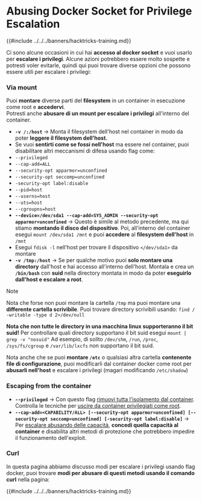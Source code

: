 # Abusing Docker Socket for Privilege Escalation

{{#include ../../../banners/hacktricks-training.md}}

Ci sono alcune occasioni in cui hai **accesso al docker socket** e vuoi usarlo per **escalare i privilegi**. Alcune azioni potrebbero essere molto sospette e potresti voler evitarle, quindi qui puoi trovare diverse opzioni che possono essere utili per escalare i privilegi:

### Via mount

Puoi **montare** diverse parti del **filesystem** in un container in esecuzione come root e **accedervi**.\
Potresti anche **abusare di un mount per escalare i privilegi** all'interno del container.

- **`-v /:/host`** -> Monta il filesystem dell'host nel container in modo da poter **leggere il filesystem dell'host.**
- Se vuoi **sentirti come se fossi nell'host** ma essere nel container, puoi disabilitare altri meccanismi di difesa usando flag come:
- `--privileged`
- `--cap-add=ALL`
- `--security-opt apparmor=unconfined`
- `--security-opt seccomp=unconfined`
- `-security-opt label:disable`
- `--pid=host`
- `--userns=host`
- `--uts=host`
- `--cgroupns=host`
- **`--device=/dev/sda1 --cap-add=SYS_ADMIN --security-opt apparmor=unconfined`** -> Questo è simile al metodo precedente, ma qui stiamo **montando il disco del dispositivo**. Poi, all'interno del container esegui `mount /dev/sda1 /mnt` e puoi **accedere** al **filesystem dell'host** in `/mnt`
- Esegui `fdisk -l` nell'host per trovare il dispositivo `</dev/sda1>` da montare
- **`-v /tmp:/host`** -> Se per qualche motivo puoi **solo montare una directory** dall'host e hai accesso all'interno dell'host. Montala e crea un **`/bin/bash`** con **suid** nella directory montata in modo da poter **eseguirlo dall'host e escalare a root**.

> [!NOTE]
> Nota che forse non puoi montare la cartella `/tmp` ma puoi montare una **differente cartella scrivibile**. Puoi trovare directory scrivibili usando: `find / -writable -type d 2>/dev/null`
>
> **Nota che non tutte le directory in una macchina linux supporteranno il bit suid!** Per controllare quali directory supportano il bit suid esegui `mount | grep -v "nosuid"` Ad esempio, di solito `/dev/shm`, `/run`, `/proc`, `/sys/fs/cgroup` e `/var/lib/lxcfs` non supportano il bit suid.
>
> Nota anche che se puoi **montare `/etc`** o qualsiasi altra cartella **contenente file di configurazione**, puoi modificarli dal container docker come root per **abusarli nell'host** e escalare i privilegi (magari modificando `/etc/shadow`)

### Escaping from the container

- **`--privileged`** -> Con questo flag [rimuovi tutta l'isolamento dal container](docker-privileged.md#what-affects). Controlla le tecniche per [uscire da container privilegiati come root](docker-breakout-privilege-escalation/index.html#automatic-enumeration-and-escape).
- **`--cap-add=<CAPABILITY/ALL> [--security-opt apparmor=unconfined] [--security-opt seccomp=unconfined] [-security-opt label:disable]`** -> Per [escalare abusando delle capacità](../linux-capabilities.md), **concedi quella capacità al container** e disabilita altri metodi di protezione che potrebbero impedire il funzionamento dell'exploit.

### Curl

In questa pagina abbiamo discusso modi per escalare i privilegi usando flag docker, puoi trovare **modi per abusare di questi metodi usando il comando curl** nella pagina:

{{#include ../../../banners/hacktricks-training.md}}
